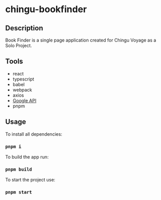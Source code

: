 # chingu-bookfinder

## Description

Book Finder is a single page application created for Chingu Voyage as a Solo Project.

## Tools

- react
- typescript
- babel
- webpack
- axios
- [Google API](https://developers.google.com/books/docs/overview)
- pnpm

## Usage

To install all dependencies:

### `pnpm i`

To build the app run:

### `pnpm build`

To start the project use:

### `pnpm start`
